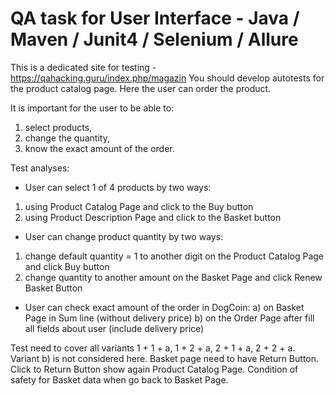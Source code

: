 # QA task for User Interface - Java / Maven / Junit4 / Selenium / Allure

This is a dedicated site for testing - https://qahacking.guru/index.php/magazin
You should develop autotests for the product catalog page.
Here the user can order the product.

It is important for the user to be able to:

1) select products,
2) change the quantity,
3) know the exact amount of the order.

Test analyses:

- User can select 1 of 4 products by two ways:

1) using Product Catalog Page and click to the Buy button
2) using Product Description Page and click to the Basket button

- User can change product quantity by two ways:

1) change default quantity = 1 to another digit on the Product Catalog Page and click Buy button
2) change quantity to another amount on the Basket Page and click Renew Basket Button

- User can check exact amount of the order in DogCoin:
  a) on Basket Page in Sum line (without delivery price)
  b) on the Order Page after fill all fields about user (include delivery price)

Test need to cover all variants 1 + 1 + a, 1 + 2 + a, 2 + 1 + a, 2 + 2 + a.
Variant b) is not considered here.
Basket page need to have Return Button.
Click to Return Button show again Product Catalog Page.
Condition of safety for Basket data when go back to Basket Page.
